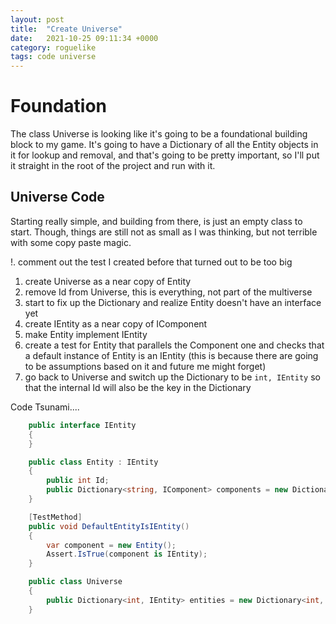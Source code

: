 ```yaml
---
layout: post
title:  "Create Universe"
date:   2021-10-25 09:11:34 +0000
category: roguelike
tags: code universe
---
```


# Foundation
The class Universe is looking like it's going to be a foundational building block to my game. It's going to have a Dictionary of all the Entity objects in it for lookup and removal, and that's going to be pretty important, so I'll put it straight in the root of the project and run with it.  

## Universe Code
Starting really simple, and building from there, is just an empty class to start. Though, things are still not as small as I was thinking, but not terrible with some copy paste magic.  

!. comment out the test I created before that turned out to be too big
1. create Universe as a near copy of Entity
1. remove Id from Universe, this is everything, not part of the multiverse
1. start to fix up the Dictionary and realize Entity doesn't have an interface yet
1. create IEntity as a near copy of IComponent
1. make Entity implement IEntity
1. create a test for Entity that parallels the Component one and checks that a default instance of Entity is an IEntity (this is because there are going to be assumptions based on it and future me might forget)
1. go back to Universe and switch up the Dictionary to be ```int, IEntity``` so that the internal Id will also be the key in the Dictionary

Code Tsunami....

``` csharp
    public interface IEntity
    {  
    }

    public class Entity : IEntity
    {
        public int Id;
        public Dictionary<string, IComponent> components = new Dictionary<string, IComponent>();
    }

    [TestMethod]
    public void DefaultEntityIsIEntity()
    {
        var component = new Entity();
        Assert.IsTrue(component is IEntity);
    }

    public class Universe
    {
        public Dictionary<int, IEntity> entities = new Dictionary<int, IEntity>();
    }
```